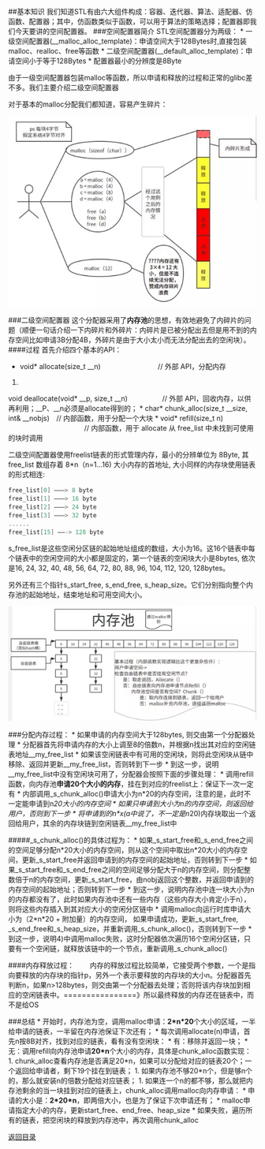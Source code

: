 ##基本知识
我们知道STL有由六大组件构成：容器、迭代器、算法、适配器、仿函数、配置器；其中，仿函数类似于函数，可以用于算法的策略选择；配置器即我们今天要讲的空间配置器。
###空间配置器简介
STL空间配置器分为两级：
* 
一级空间配置器(__malloc_alloc_template)：申请空间大于128Bytes时,直接包装malloc、realloc、free等函数
* 
二级空间配置器(__default_alloc_template)：申请空间小于等于128Bytes
* 
配置器最小的分辨度是8Byte

由于一级空间配置器包装malloc等函数，所以申请和释放的过程和正常的glibc差不多。我们主要介绍二级空间配置器

对于基本的malloc分配我们都知道，容易产生碎片：

![](d.png)

###二级空间配置器
这个分配器采用了**内存池**的思想，有效地避免了内碎片的问题（顺便一句话介绍一下内碎片和外碎片：内碎片是已被分配出去但是用不到的内存空间比如申请3B分配4B，外碎片是由于大小太小而无法分配出去的空闲块）。
####过程
首先介绍四个基本的API：
* void* allocate(size_t \__n) 　　　　　　　　// 外部 API，分配内存
1. 
void deallocate(void* \__p, size_t \__n)　　　　　// 外部 API，回收内存，以供再利用；\__P、\__n必须是allocate得到的；
* 
char* chunk_alloc(size_t \__size, int& \__nobjs)　// 内部函数，用于分配一个大块
* 
void* refill(size_t n) 　　　　　　　　　　　// 内部函数，用于 allocate 从 free_list 中未找到可使用的块时调用

二级空间配置器使用freelist链表的形式管理内存，最小的分辨单位为 8Byte, 其 free_list 数组存着 8*n（n=1…16) 大小内存的首地址, 大小同样的内存块使用链表的形式相连:
```C++
free_list[0] ——–> 8 byte
free_list[1] ——–> 16 byte
free_list[2] ——–> 24 byte
free_list[3] ——–> 32 byte
......
free_list[15] ——-> 128 byte
```
s_free_list是这些空闲分区链的起始地址组成的数组，大小为16。这16个链表中每个链表中的空闲空间的大小都是固定的，第一个链表的空闲块大小是8bytes, 依次是16, 24, 32, 40, 48, 56, 64, 72, 80, 88, 96, 104, 112, 120, 128bytes。

另外还有三个指针s_start_free, s_end_free, s_heap_size。它们分别指向整个内存池的起始地址，结束地址和可用空间大小。

![](e.png)

 ###分配内存过程：
* 
如果申请的内存空间大于128bytes, 则交由第一个分配器处理
* 
分配器首先将申请内存的大小上调至8的倍数n，并根据n找出其对应的空闲链表地址__my_free_list
* 
如果该空闲链表中有可用的空闲块，则将此空闲块从链中移除、返回并更新__my_free_list，否则转到下一步
* 
到这一步，说明__my_free_list中没有空闲块可用了，分配器会按照下面的步骤处理：
    * 
调用refill函数，向内存池**申请20个大小的内存**，挂在到对应的freelist上：保证下一次一定有
    * 
内部调用_s_chunk_alloc()申请大小为n\*20的内存空间，注意的是，此时不一定能申请到n*20大小的内存空间
    * 
如果只申请到大小为n的内存空间，则返回给用户，否则到下一步
    * 
将申请到的n\*x(a中说了，不一定是n*20)内存块取出一个返回给用户，其余的内存块链到空闲链表__my_free_list中

#####_s_chunk_alloc()的具体过程为：
* 
如果_s_start_free和_s_end_free之间的空间足够分配n\*20大小的内存空间，则从这个空间中取出n*20大小的内存空间，更新_s_start_free并返回申请到的内存空间的起始地址，否则转到下一步
* 
如果_s_start_free和_s_end_free之间的空间足够分配大于n的内存空间，则分配整数倍于n的内存空间，更新_s_start_free，由nobj返回这个整数，并返回申请到的内存空间的起始地址；否则转到下一步
* 
到这一步，说明内存池中连一块大小为n的内存都没有了，此时如果内存池中还有一些内存（这些内存大小肯定小于n），则将这些内存插入到其对应大小的空闲分区链中
* 
调用malloc向运行时库申请大小为（2\*n\*20 + 附加量）的内存空间， 如果申请成功，更新_s_start_free, _s_end_free和_s_heap_size，并重新调用_s_chunk_alloc()，否则转到下一步
* 
到这一步，说明4)中调用malloc失败，这时分配器依次遍历16个空闲分区链，只要有一个空闲链，就释放该链中的一个节点，重新调用_s_chunk_alloc()

####内存释放过程：
　　内存的释放过程比较简单，它接受两个参数，一个是指向要释放的内存块的指针p，另外一个表示要释放的内存块的大小n。分配器首先判断n，如果n>128bytes，则交由第一个分配器去处理；否则将该内存块加到相应的空闲链表中。================》所以最终释放的内存还在链表中，而不是给OS

###总结
* 
开始时，内存池为空，调用malloc申请：**2\*n\*20**个大小的区域，一半给申请的链表，一半留在内存池保证下次还有；
* 
每次调用allocate(n)申请，首先n按8B对齐，找到对应的链表，看有没有空闲块：
    * 
有：移除并返回一块；
    * 
无：调用refill向内存池申请**20\*n**个大小的内存，具体是chunk_alloc函数实现：
        1. 
chunk_alloc查看内存池是否满足20\*n，如果可以分配给对应的链表20个；一个返回给申请者，剩下19个挂在到链表；
        1. 
如果内存池不够20\*n个，但是够n个的，那么就安装n的倍数分配给对应链表；
        1. 
如果连一个n的都不够，那么就把内存池剩余的当一块挂到对应的链表上，chunk_alloc调用malloc向内存申请：
            * 
申请的大小是：**2\*20*n**，即两倍大小，也是为了保证下次申请还有；
            * 
malloc申请指定大小的内存，更新start_free、end_free、heap_size
            * 
如果失败，遍历所有的链表，把空闲块的释放到内存池中，再次调用chunk_alloc
    


[返回目录](README.md)